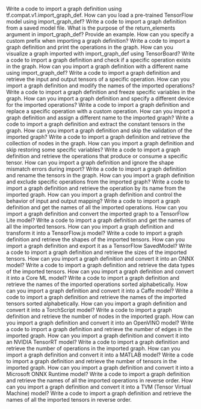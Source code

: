 Write a code to import a graph definition using tf.compat.v1.import_graph_def.
How can you load a pre-trained TensorFlow model using import_graph_def?
Write a code to import a graph definition from a saved model file.
What is the purpose of the return_elements argument in import_graph_def? Provide an example.
How can you specify a custom prefix when importing a graph definition?
Write a code to import a graph definition and print the operations in the graph.
How can you visualize a graph imported with import_graph_def using TensorBoard?
Write a code to import a graph definition and check if a specific operation exists in the graph.
How can you import a graph definition with a different name using import_graph_def?
Write a code to import a graph definition and retrieve the input and output tensors of a specific operation.
How can you import a graph definition and modify the names of the imported operations?
Write a code to import a graph definition and freeze specific variables in the graph.
How can you import a graph definition and specify a different device for the imported operations?
Write a code to import a graph definition and replace a specific operation with a custom operation.
How can you import a graph definition and assign a different name to the imported graph?
Write a code to import a graph definition and extract the constant tensors in the graph.
How can you import a graph definition and skip the validation of the imported graph?
Write a code to import a graph definition and retrieve the collection of nodes in the graph.
How can you import a graph definition and skip restoring some specific variables?
Write a code to import a graph definition and retrieve the operations that produce or consume a specific tensor.
How can you import a graph definition and ignore the shape mismatch errors during import?
Write a code to import a graph definition and rename the tensors in the graph.
How can you import a graph definition and exclude specific operations from the imported graph?
Write a code to import a graph definition and retrieve the operation by its name from the imported graph.
How can you import a graph definition and control the behavior of input and output mapping?
Write a code to import a graph definition and get the names of all the imported operations.
How can you import a graph definition and convert the imported graph to a TensorFlow Lite model?
Write a code to import a graph definition and get the names of all the imported tensors.
How can you import a graph definition and transform it into a TensorFlow.js model?
Write a code to import a graph definition and retrieve the shapes of the imported tensors.
How can you import a graph definition and export it as a TensorFlow SavedModel?
Write a code to import a graph definition and retrieve the sizes of the imported tensors.
How can you import a graph definition and convert it into an ONNX model?
Write a code to import a graph definition and retrieve the data types of the imported tensors.
How can you import a graph definition and convert it into a Core ML model?
Write a code to import a graph definition and retrieve the names of the imported operations sorted alphabetically.
How can you import a graph definition and convert it into a Caffe model?
Write a code to import a graph definition and retrieve the names of the imported tensors sorted alphabetically.
How can you import a graph definition and convert it into a TorchScript model?
Write a code to import a graph definition and retrieve the number of nodes in the imported graph.
How can you import a graph definition and convert it into an OpenVINO model?
Write a code to import a graph definition and retrieve the number of edges in the imported graph.
How can you import a graph definition and convert it into an NVIDIA TensorRT model?
Write a code to import a graph definition and retrieve the number of operations in the imported graph.
How can you import a graph definition and convert it into a MATLAB model?
Write a code to import a graph definition and retrieve the number of tensors in the imported graph.
How can you import a graph definition and convert it into a Microsoft ONNX Runtime model?
Write a code to import a graph definition and retrieve the names of all the imported operations in reverse order.
How can you import a graph definition and convert it into a TVM (Tensor Virtual Machine) model?
Write a code to import a graph definition and retrieve the names of all the imported tensors in reverse order.